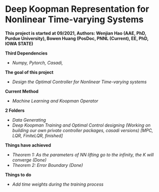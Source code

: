 # Deep Koopman Representation for Nonlinear Time-varying Systems

**This project is started at 09/2021, Authors: Wenjian Hao (AAE, PhD, Purdue University), Bowen Huang (PosDoc, PNNL (Current), EE, PhD, IOWA STATE)** <br />

__Third Dependencies__ <br />
- *Numpy, Pytorch, Casadi,*

__The goal of this project__ <br />
- *Design the Optimal Controller for Nonlinear Time-varying systems*

__Current Method__<br />
- *Machine Learning and Koopman Operator*<br />

__2 Folders__<br />
- *Data Generating*<br />
- *Deep Koopman Training and Optimal Control designing (Working on building our own private controller packages, casadi versions) [MPC, LQR, FiniteLQR, finished]*<br />

__Things have achieved__<br />
- *Theorem 1: As the parameters of NN lifting go to the infinity, the K will converge (Done)*<br />
- *Theorem 2: Error Boundary (Done)*<br />

__Things to do__<br />
- *Add time weights during the training process*<br />
